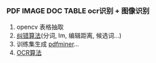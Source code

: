 ### PDF IMAGE DOC TABLE ocr识别 + 图像识别

1. opencv 表格抽取
2. [纠错算法](https://github.com/shibing624/pycorrector)(分词, lm, 编辑距离, 候选词...)
3. 训练集生成  [pdfminer](https://github.com/euske/pdfminer)...
4. [OCR算法](ocr.md)
